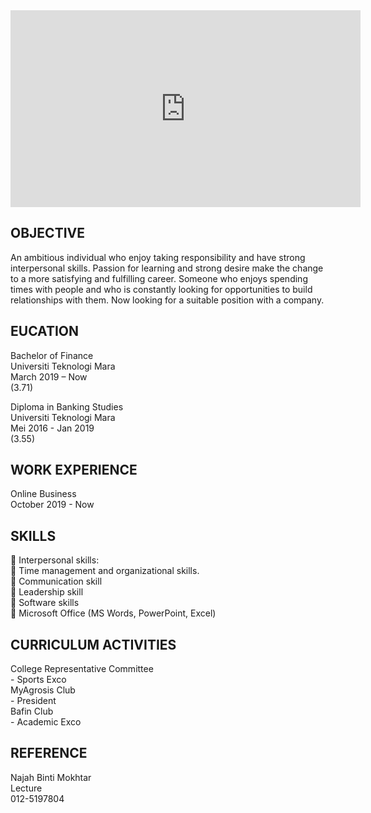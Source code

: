 <iframe width="560" height="315" src="https://www.youtube.com/embed/9VJ5Zzv1qWc" title="YouTube video player" frameborder="0" allow="accelerometer; autoplay; clipboard-write; encrypted-media; gyroscope; picture-in-picture" allowfullscreen></iframe>

## OBJECTIVE  
An ambitious individual who enjoy taking responsibility and have strong interpersonal skills. Passion for learning and strong desire make the change to a more satisfying and fulfilling career. Someone who enjoys spending times with people and who is constantly looking for opportunities to build relationships with them. Now 
looking for a suitable position with a company.  

## EUCATION  
Bachelor of Finance  
Universiti Teknologi Mara  
March 2019 – Now  
(3.71)  

Diploma in Banking Studies  
Universiti Teknologi Mara  
Mei 2016 - Jan 2019  
(3.55)  

## WORK EXPERIENCE  
Online Business  
October 2019 - Now  

## SKILLS  
 Interpersonal skills:  
 Time management and organizational skills.  
 Communication skill  
 Leadership skill  
 Software skills   
 Microsoft Office (MS Words, PowerPoint, Excel)  

## CURRICULUM ACTIVITIES  

College Representative Committee  
    - Sports Exco  
MyAgrosis Club  
    - President  
Bafin Club  
    - Academic Exco  

## REFERENCE  
Najah Binti Mokhtar  
Lecture  
012-5197804  
